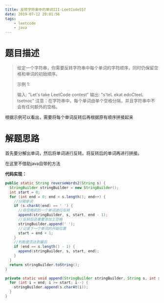 ```yaml
---
title: 反转字符串中的单词III-LeetCode557
date: 2019-07-12 20:01:56
tags: 
	- leetcode
	- java
---
```


# 题目描述

> 给定一个字符串，你需要反转字符串中每个单词的字符顺序，同时仍保留空格和单词的初始顺序。
>
> 示例 1:
>
> 输入: "Let's take LeetCode contest"
> 输出: "s'teL ekat edoCteeL tsetnoc" 
> 注意：在字符串中，每个单词由单个空格分隔，并且字符串中不会有任何额外的空格。

根据示例可以看出，需要将每个单词反转后再根据原有顺序拼接起来

<!--more-->

# 解题思路

首先要分解出单词，然后将单词进行反转。将反转后的单词再进行拼接。

在这里不借助java自带的方法

**代码实现：**

```java
public static String reverseWords2(String s) {
  StringBuilder stringBuilder = new StringBuilder();
  int start = 0;
  for (int end = 0; end < s.length(); end++) {
    //分隔单词
    if (s.charAt(end) == ' ') {
      //将空格前的一个单词进行反转
      append(stringBuilder, s, start, end - 1);
      //反转后还需要添加上空格
      stringBuilder.append(' ');
      //记录下一个单词的开始位置
      start = end + 1;
    }
    //判断是否达到最后
    if (end == s.length() - 1) {
      append(stringBuilder, s, start, end);
    }
  }
  return stringBuilder.toString();
}

private static void append(StringBuilder stringBuilder, String s, int start, int end) {
  for (int i = end; i >= start; i--) {
    stringBuilder.append(s.charAt(i));
  }
}
```

